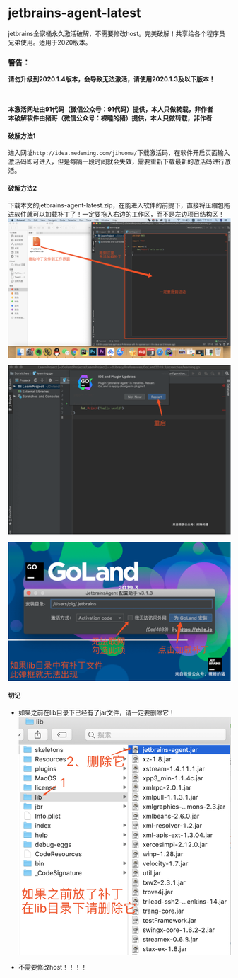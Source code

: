 # jetbrains-agent-latest
jetbrains全家桶永久激活破解，不需要修改host。完美破解！共享给各个程序员兄弟使用。适用于2020版本。<br>

### 警告：
**请勿升级到2020.1.4版本，会导致无法激活，请使用2020.1.3及以下版本！**
<br>
<br>
<br>

**本激活网址由91代码（微信公众号：91代码）提供，本人只做转载，非作者**<br>
**本破解软件由猪哥（微信公众号：裸睡的猪）提供，本人只做转载，非作者**



#### 破解方法1

进入网址`http://idea.medeming.com/jihuoma/`下载激活码，在软件开启页面输入激活码即可进入，但是每隔一段时间就会失效，需要重新下载最新的激活码进行激活。


#### 破解方法2

下载本文的jetbrains-agent-latest.zip，在能进入软件的前提下，直接将压缩包拖进软件就可以加载补丁了！一定要拖入右边的工作区，而不是左边项目结构区！
![](screenshot/1.png)

![](screenshot/2.png)

![](screenshot/3.png)

#### 切记
* 如果之前在lib目录下已经有了jar文件，请一定要删除它！
![](screenshot/4.png)

* 不需要修改host！！！！
